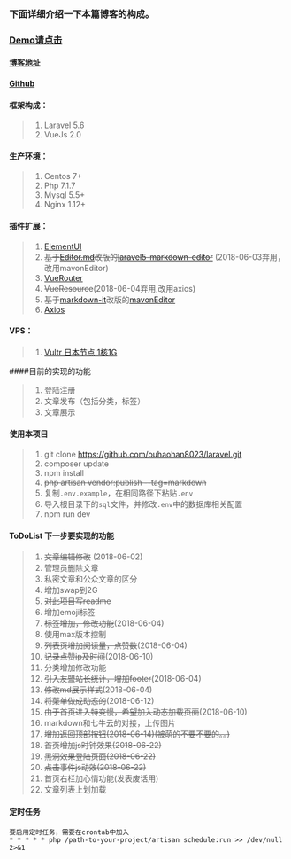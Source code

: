 
### 下面详细介绍一下本篇博客的构成。

### [Demo请点击](https://www.ohh.ink)
#### [博客地址](https://www.ohh.ink/#/novel?id=33)
#### [Github](https://github.com/ouhaohan8023/laravel)

#### 框架构成：
> 1. Laravel 5.6
> 2. VueJs 2.0

#### 生产环境：
>1. Centos 7+
>2. Php 7.1.7
>3. Mysql 5.5+
>4. Nginx 1.12+

#### 插件扩展：
>1. [ElementUI](https://element.eleme.io/#/zh-CN)
>2. ~~基于[Editor.md](https://github.com/pandao/editor.md)改版的[laravel5-markdown-editor](https://github.com/ichenhua/laravel5-markdown-editor)~~ (2018-06-03弃用，改用mavonEditor)
>3. [VueRouter](https://router.vuejs.org/zh/)
>4. ~~VueResource~~(2018-06-04弃用,改用axios)
>5. 基于[markdown-it](https://github.com/markdown-it/markdown-it)改版的[mavonEditor](https://github.com/hinesboy/mavonEditor)
>6. [Axios](https://github.com/axios/axios)

#### VPS：
>1. [Vultr 日本节点 1核1G](https://www.vultr.com/?ref=7384945)

####目前的实现的功能
>1. 登陆注册
>2. 文章发布（包括分类，标签）
>3. 文章展示

#### 使用本项目
>1. git clone https://github.com/ouhaohan8023/laravel.git
>2. composer update
>3. npm install
>4. ~~php artisan vendor:publish --tag=markdown~~
>5. 复制`.env.example`，在相同路径下粘贴`.env`
>6. 导入根目录下的`sql`文件，并修改`.env`中的数据库相关配置
>7. npm run dev

#### ToDoList 下一步要实现的功能
>1. ~~文章编辑修改~~ (2018-06-02)
>2. 管理员删除文章
>3. 私密文章和公众文章的区分
>4. 增加swap到2G
>5. ~~对此项目写readme~~
>6. 增加emoji标签
>7. ~~标签增加，修改功能~~(2018-06-04)
>8. 使用max版本控制
>9. ~~列表页增加阅读量，点赞数~~(2018-06-04)
>10. ~~记录点赞ip及时间~~(2018-06-10)
>11. 分类增加修改功能
>12. ~~引入友盟站长统计，增加footer~~(2018-06-04)
>13. ~~修改md展示样式~~(2018-06-04)
>14. ~~将菜单做成动态的~~(2018-06-12)
>15. ~~由于首页进入特变慢，希望加入动态加载页面~~(2018-06-10)
>16. markdown和七牛云的对接，上传图片
>17. ~~增加返回顶部按钮(2018-06-14)(被萌的不要不要的。。)~~
>18. ~~首页增加js时钟效果(2018-06-22)~~
>19. ~~黑洞效果登陆页面(2018-06-22)~~
>20. ~~点击事件js动效(2018-06-22)~~
>21. 首页右栏加心情功能(发表废话用)
>22. 文章列表上划加载

#### 定时任务
```
要启用定时任务，需要在crontab中加入
* * * * * php /path-to-your-project/artisan schedule:run >> /dev/null 2>&1

```
